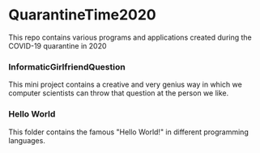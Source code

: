 # QuarantineTime2020
This repo contains various programs and applications created during the COVID-19 quarantine in 2020
### InformaticGirlfriendQuestion
This mini project contains a creative and very genius way in which we computer scientists can throw that question at the person we like.
### Hello World
This folder contains the famous "Hello World!" in different programming languages.